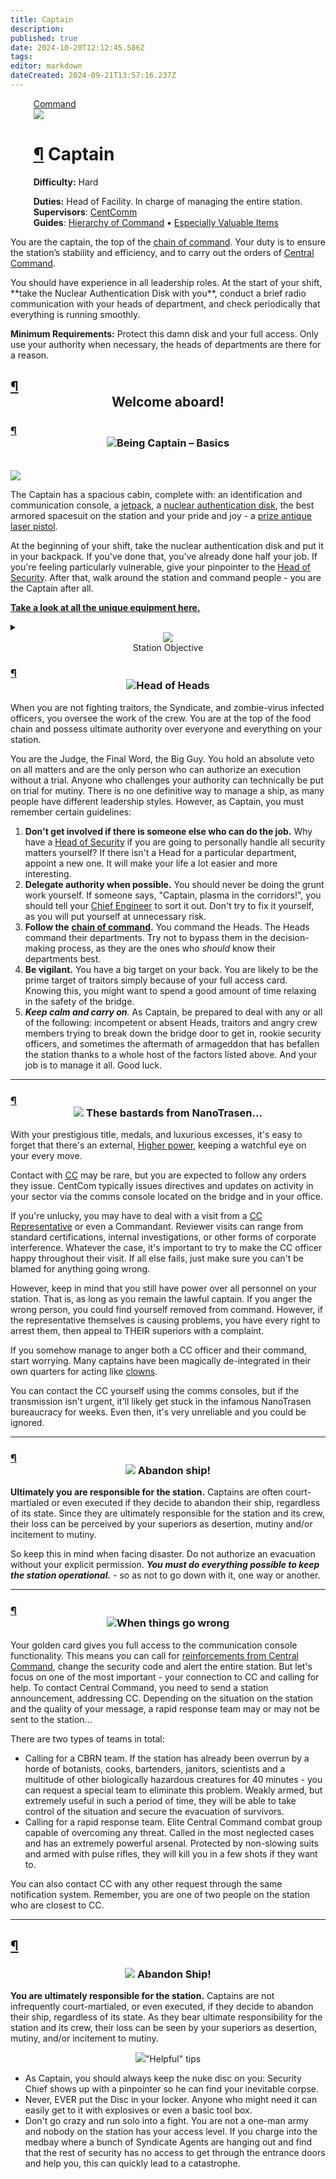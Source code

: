 ```yaml
---
title: Captain
description: 
published: true
date: 2024-10-20T12:12:45.586Z
tags: 
editor: markdown
dateCreated: 2024-09-21T13:57:16.237Z
---
```


<div style="display: flex; justify-content: center;">
<div class="roles-passport comm">
  <div class="title comm" id="title"><a href="/roles/command" class="is-internal-link is-valid-page">Command</a></div>
  <div>
    <div><div><img src="/roles/captain.png" id="img"></div></div>
  <div><div>
    <h1 id="капитан" class="toc-header"><a class="toc-anchor" href="#капитан">¶</a> Captain</h1>
    <p><strong>Difficulty:</strong> Hard</p>
    <strong>Duties:</strong> Head of Facility. In charge of managing the entire station.<br>
    <b>Supervisors</b>: <a href="/roles/centralcommand" class="is-internal-link is-valid-page">CentComm</a><br>
    <b>Guides</b>: <a href="/guides/hierarchyofcommand" title="Иерархия Командования" >Hierarchy of Command</a> • <a href="/guides/especiallyvaluableitems" title="Особо ценные предметы">Especially Valuable Items</a>
  </div></div>
  </div>
</div>
</div>
<audio id="audio">
    <source src="/role/gr.ogg" type="audio/ogg">
</audio>
<p>You are the captain, the top of the <a href="/guides/hierarchyofcommand" class="is-internal-link is-valid-page">chain of command</a>. Your duty is to ensure the station’s stability and efficiency, and to carry out the orders of <a href="/roles/centralcommand" class="is-internal-link is-valid-page">Central Command</a>.</p>
<p>You should have experience in all leadership roles. At the start of your shift, **take the Nuclear Authentication Disk with you**, conduct a brief radio communication with your heads of department, and check periodically that everything is running smoothly.</p>
<p><strong>Minimum Requirements:</strong> Protect this damn disk and your full access. Only use your authority when necessary, the heads of departments are there for a reason.</p>
<h2 id="добро-пожаловать-на-борт" class="toc-header">
<a class="toc-anchor" href="#добро-пожаловать-на-борт">¶</a>
<center>Welcome aboard!</center>
</h2>
<h3 id="бытие-капитана-основы" class="toc-header">
<a class="toc-anchor" href="#бытие-капитана-основы">¶</a>
<center><img src="/roles/captain/idcap.png" class="png1"><span class="up">Being Captain – Basics</span></center>
</h3>
<br>
<img src="/roles/captain/bridge.png" style="display: block; margin: 0 auto;">
<p>The Captain has a spacious cabin, complete with: an identification and communication console, a <a href="/guides/especiallyvaluableitems" class="is-internal-link is-valid-page">jetpack</a>, a <a href="/guides/especiallyvaluableitems" class="is-internal-link is-valid-page">nuclear authentication disk</a>, the best armored spacesuit on the station and your pride and joy - a <a href="/guides/especiallyvaluableitems" class="is-internal-link is-valid-page">prize antique laser pistol</a>.</p>
<p>At the beginning of your shift, take the nuclear authentication disk and put it in your backpack. If you've done that, you've already done half your job. If you're feeling particularly vulnerable, give your pinpointer to the <a href="/roles/headofsecurity" class="is-internal-link is-valid-page">Head of Security</a>. After that, walk around the station and command people - you are the Captain after all.</p>
<p><a href="/guides/especiallyvaluableitems" class="is-internal-link is-valid-page"><strong>Take a look at all the unique equipment here.</strong></a></p>
<details>
   <summary>
<center><img src="/roles/captain/documentes.png" class="png1" ><br>Station Objective</center>
</summary>
<p><strong>Good morning, leaders.</strong><br>If you are reading this, the launch of the station was successful and you have already arrived at your workstation as part of the early group. If not, this document will be waiting for your arrival on the transport shuttle.</p>
<hr>
<p>We congratulate you on the start of your work in our experimental project. The purpose of this station is to study the prospects of long-term functioning of scientific stations as autonomous objects. Therefore, you, as heads, are given a complete carte blanche for the development, refinement and organization of the activities of your departments and compartments of the station.</p>
<hr>
<p><strong>We expect from you:</strong> <br> Initiative and elaboration of various approaches to personnel management, technical modification of the station entrusted to you and equipping of departments.</p>
<hr>
<p>Statistical data collected from stations of your type will be transferred to the NanoTreizen analytics department for further study. Experiment and show your leadership qualities, your initiative and creativity are what we need. We are proud of you, and remember: humanity is behind us.</p>
<hr>
<p>P.S: <em>The personnel department is experiencing difficulties in recruiting qualified personnel, so we resorted to emergency measures. In the event of a possible traitor or employee whose knowledge does not correspond to his position, act according to the situation.</em></p>
<hr>
<p>P.P.S: <em>Expect possible additional tasks. If they appear, we will contact you.</em></p>
</details>
<h3 id="глава-глав" class="toc-header">
   <a class="toc-anchor" href="#глава-глав">¶</a> 
<center><img src="/roles/captain/saber.png" class="png1"><span class="up">Head of Heads</span></center>
</h3>
<p>When you are not fighting traitors, the Syndicate, and zombie-virus infected officers, you oversee the work of the crew. You are at the top of the food chain and possess ultimate authority over everyone and everything on your station.</p>
<p>You are the Judge, the Final Word, the Big Guy. You hold an absolute veto on all matters and are the only person who can authorize an execution without a trial. Anyone who challenges your authority can technically be put on trial for mutiny. There is no one definitive way to manage a ship, as many people have different leadership styles. However, as Captain, you must remember certain guidelines:</p>
<ol>
<li><strong>Don't get involved if there is someone else who can do the job.</strong> Why have a <a href="/roles/headofsecurity" class="is-internal-link is-valid-page">Head of Security</a> if you are going to personally handle all security matters yourself? If there isn't a Head for a particular department, appoint a new one. It will make your life a lot easier and more interesting.</li>
<li><strong>Delegate authority when possible.</strong> You should never be doing the grunt work yourself. If someone says, "Captain, plasma in the corridors!", you should tell your <a href="/roles/chiefengineer" class="is-internal-link is-valid-page">Chief Engineer</a> to sort it out. Don't try to fix it yourself, as you will put yourself at unnecessary risk.</li>
<li><strong>Follow the</strong> <a href="/guides/hierarchyofcommand" class="is-internal-link is-valid-page"><strong>chain of command</strong></a><strong>.</strong> You command the Heads. The Heads command their departments. Try not to bypass them in the decision-making process, as they are the ones who <em>should</em> know their departments best.</li>
<li><strong>Be vigilant.</strong> You have a big target on your back. You are likely to be the prime target of traitors simply because of your full access card. Knowing this, you might want to spend a good amount of time relaxing in the safety of the bridge.</li>
<li><em><strong>Keep calm and carry on</strong>.</em> As Captain, be prepared to deal with any or all of the following: incompetent or absent Heads, traitors and angry crew members trying to break down the bridge door to get in, rookie security officers, and sometimes the aftermath of armageddon that has befallen the station thanks to a whole host of the factors listed above. And your job is to manage it all. Good luck.</li>
</ol>
<hr>
<h3 id="these-bastards-from-nanotrasen" class="toc-header">
<a class="toc-anchor" href="#these-bastards-from-nanotrasen">¶</a>
<center><img src="/roles/captain/nt.png" class="png2"><span class="up"> These bastards from NanoTrasen...</span></center>
</h3>
<p>With your prestigious title, medals, and luxurious excesses, it's easy to forget that there's an external, <a href="/rules" class="is-internal-link is-valid-page">Higher power</a>, keeping a watchful eye on your every move.</p>
<p>Contact with <a href="/roles/centralcommand" class="is-internal-link is-valid-page">CC</a> may be rare, but you are expected to follow any orders they issue. CentCom typically issues directives and updates on activity in your sector via the comms console located on the bridge and in your office.</p>
<p>If you're unlucky, you may have to deal with a visit from a <a href="/roles/representativeofcc" class="is-internal-link is-valid-page">CC Representative</a> or even a Commandant. Reviewer visits can range from standard certifications, internal investigations, or other forms of corporate interference. Whatever the case, it's important to try to make the CC officer happy throughout their visit. If all else fails, just make sure you can't be blamed for anything going wrong.</p>
<p>However, keep in mind that you still have power over all personnel on your station. That is, as long as you remain the lawful captain. If you anger the wrong person, you could find yourself removed from command. However, if the representative themselves is causing problems, you have every right to arrest them, then appeal to THEIR superiors with a complaint.</p>
<p>If you somehow manage to anger both a CC officer and their command, start worrying. Many captains have been magically de-integrated in their own quarters for acting like <a href="/roles/clown" class="is-internal-link is-valid-page">clowns</a>.</p>
<p>You can contact the CC yourself using the comms consoles, but if the transmission isn't urgent, it'll likely get stuck in the infamous NanoTrasen bureaucracy for weeks. Even then, it's very unreliable and you could be ignored.</p>
<hr>
<h3 id="покинуть-корабль" class="toc-header">
   <a class="toc-anchor" href="#покинуть-корабль">¶</a> 
<center><img src="/roles/captain/nuke1.gif" class="png1"><span class="up"> Abandon ship!</span></center>
</h3>
<p><strong>Ultimately you are responsible for the station.</strong> Captains are often court-martialed or even executed if they decide to abandon their ship, regardless of its state. Since they are ultimately responsible for the station and its crew, their loss can be perceived by your superiors as desertion, mutiny and/or incitement to mutiny.</p>
<p>So keep this in mind when facing disaster. Do not authorize an evacuation without your explicit permission. <strong><em>You must do everything possible to keep the station operational.</em></strong> - so as not to go down with it, one way or another.</p>
<hr>
<h3 id="when-things-go-wrong" class="toc-header">
<a class="toc-anchor" href="#when-things-go-wrong">¶</a>
<center><img src="/roles/captain/helmetobr.png" class="png1"><span class="up">When things go wrong</span></center>
</h3>
<p>Your golden card gives you full access to the communication console functionality. This means you can call for <a href="/roles/emergencyresponseteam" class="is-internal-link is-valid-page">reinforcements from Central Command</a>, change the security code and alert the entire station. But let's focus on one of the most important - your connection to CC and calling for help. To contact Central Command, you need to send a station announcement, addressing CC. Depending on the situation on the station and the quality of your message, a rapid response team may or may not be sent to the station...</p>
<p>There are two types of teams in total:</p>
<ul>
<li>Calling for a CBRN team. If the station has already been overrun by a horde of botanists, cooks, bartenders, janitors, scientists and a multitude of other biologically hazardous creatures for 40 minutes - you can request a special team to eliminate this problem. Weakly armed, but extremely useful in such a period of time, they will be able to take control of the situation and secure the evacuation of survivors.</li>
<li>Calling for a rapid response team. Elite Central Command combat group capable of overcoming any threat. Called in the most neglected cases and has an extremely powerful arsenal. Protected by non-slowing suits and armed with pulse rifles, they will kill you in a few shots if they want to.</li>
</ul>
<p>You can also contact CC with any other request through the same notification system. Remember, you are one of two people on the station who are closest to CC.</p>
<hr>
<h2 id="полезные-советы" class="toc-header">
   <a class="toc-anchor" href="#полезные-советы">¶</a> 
<h3><center><img src="/roles/captain/nuke1.gif" class="png1"><span class="up"> Abandon Ship!</span></center></h3>
<p><strong>You are ultimately responsible for the station.</strong> Captains are not infrequently court-martialed, or even executed, if they decide to abandon their ship, regardless of its state. As they bear ultimate responsibility for the station and its crew, their loss can be seen by your superiors as desertion, mutiny, and/or incitement to mutiny.</p>
<center><img src="/roles/captain/light.png" class="png1"><span class="up">"Helpful" tips</span></center>
</h2>
<ul>
<li>As Captain, you should always keep the nuke disc on you: Security Chief shows up with a pinpointer so he can find your inevitable corpse.</li>
<li>Never, EVER put the Disc in your locker. Anyone who might need it can easily get to it with explosives or even a basic tool box.</li>
<li>Don't go crazy and run solo into a fight. You are not a one-man army and nobody on the station has your access level. If you charge into the medbay where a bunch of Syndicate Agents are hanging out and find that the rest of security has no access to get through the entrance doors and help you, this can quickly lead to a catastrophe.</li>
</ul>

<div class="table"></div>
